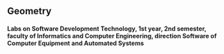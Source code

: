 ## Geometry

#### Labs on Software Development Technology, 1st year, 2nd semester, faculty of Informatics and Computer Engineering, direction Software of Computer Equipment and Automated Systems

